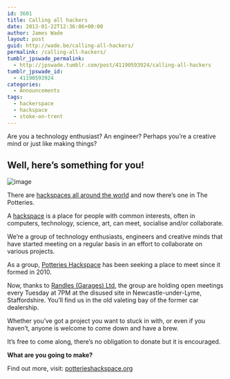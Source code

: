 ```yaml
---
id: 3601
title: Calling all hackers
date: 2013-01-22T12:36:06+00:00
author: James Wade
layout: post
guid: http://wade.be/calling-all-hackers/
permalink: /calling-all-hackers/
tumblr_jpswade_permalink:
  - http://jpswade.tumblr.com/post/41190593924/calling-all-hackers
tumblr_jpswade_id:
  - 41190593924
categories:
  - Announcements
tags:
  - hackerspace
  - hackspace
  - stoke-on-trent
---
```

<p class="lead">
  Are you a technology enthusiast? An engineer? Perhaps you’re a creative mind or just like making things?
</p>

## Well, here’s something for you!


![image](http://media.tumblr.com/b451b84e55368ca152fd0083f77cb02c/tumblr_inline_mh11m79j1z1qiakcu.png) 

There are [hackspaces all around the world](http://hackerspaces.org/wiki/List_of_Hacker_Spaces) and now there’s one in The Potteries.

A [hackspace](http://en.wikipedia.org/wiki/Hackerspace) is a place for people with common interests, often in computers, technology, science, art, can meet, socialise and/or collaborate.

We’re a group of technology enthusiasts, engineers and creative minds that have started meeting on a regular basis in an effort to collaborate on various projects.

As a group, [Potteries Hackspace](http://www.potterieshackspace.org/) has been seeking a place to meet since it formed in 2010.

Now, thanks to [Randles (Garages) Ltd](http://www.randles.co.uk/), the group are holding open meetings every Tuesday at 7PM at the disused site in Newcastle-under-Lyme, Staffordshire. You’ll find us in the old valeting bay of the former car dealership.

Whether you’ve got a project you want to stuck in with, or even if you haven’t, anyone is welcome to come down and have a brew.

It’s free to come along, there’s no obligation to donate but it is encouraged.

**What are you going to make?**

Find out more, visit: [potterieshackspace.org](http://www.potterieshackspace.org/)
